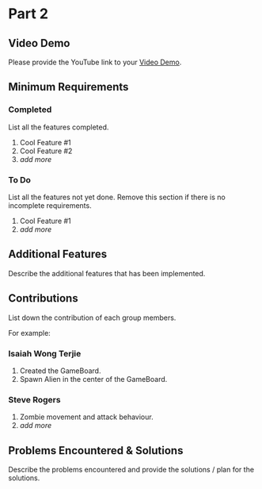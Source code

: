 # Part 2

## Video Demo

Please provide the YouTube link to your [Video Demo](https://youtube.com).

## Minimum Requirements

### Completed

List all the features completed.

1. Cool Feature #1
2. Cool Feature #2
3. *add more*

### To Do

List all the features not yet done. Remove this section if there is no incomplete requirements.

1. Cool Feature #1
2. *add more*

## Additional Features

Describe the additional features that has been implemented.

## Contributions

List down the contribution of each group members.

For example:

### Isaiah Wong Terjie

1. Created the GameBoard.
2. Spawn Alien in the center of the GameBoard.

### Steve Rogers

1. Zombie movement and attack behaviour.
2. *add more*

## Problems Encountered & Solutions

Describe the problems encountered and provide the solutions / plan for the solutions.

